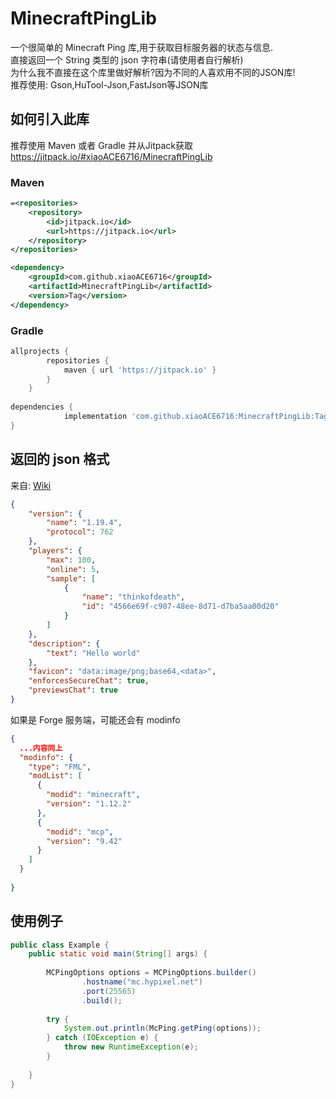 MinecraftPingLib
===================

一个很简单的 Minecraft Ping 库,用于获取目标服务器的状态与信息.  
直接返回一个 String 类型的 json 字符串(请使用者自行解析)  
为什么我不直接在这个库里做好解析?因为不同的人喜欢用不同的JSON库!  
推荐使用: Gson,HuTool-Json,FastJson等JSON库

## 如何引入此库
推荐使用 Maven 或者 Gradle 并从Jitpack获取  
https://jitpack.io/#xiaoACE6716/MinecraftPingLib
### Maven

```xml
=<repositories>
    <repository>
        <id>jitpack.io</id>
        <url>https://jitpack.io</url>
    </repository>
</repositories>

<dependency>
    <groupId>com.github.xiaoACE6716</groupId>
    <artifactId>MinecraftPingLib</artifactId>
    <version>Tag</version>
</dependency>
```

### Gradle
```groovy
allprojects {
		repositories {
			maven { url 'https://jitpack.io' }
		}
	}
	
dependencies {
	        implementation 'com.github.xiaoACE6716:MinecraftPingLib:Tag'
}	
```



## 返回的 json 格式
来自: [Wiki](https://wiki.vg/Server_List_Ping#Response)

```json
{
    "version": {
        "name": "1.19.4",
        "protocol": 762
    },
    "players": {
        "max": 100,
        "online": 5,
        "sample": [
            {
                "name": "thinkofdeath",
                "id": "4566e69f-c907-48ee-8d71-d7ba5aa00d20"
            }
        ]
    },
    "description": {
        "text": "Hello world"
    },
    "favicon": "data:image/png;base64,<data>",
    "enforcesSecureChat": true,
    "previewsChat": true
}
```
如果是 Forge 服务端，可能还会有 modinfo
```json
{
  ...内容同上
  "modinfo": {
    "type": "FML",
    "modList": [
      {
        "modid": "minecraft",
        "version": "1.12.2"
      },
      {
        "modid": "mcp",
        "version": "9.42"
      }
    ]
  }        
          
}
```

## 使用例子
```java
public class Example {
    public static void main(String[] args) {
        
        MCPingOptions options = MCPingOptions.builder()
                .hostname("mc.hypixel.net")
                .port(25565)
                .build();
        
        try {
            System.out.println(McPing.getPing(options));
        } catch (IOException e) {
            throw new RuntimeException(e);
        }
        
    }
}
```

